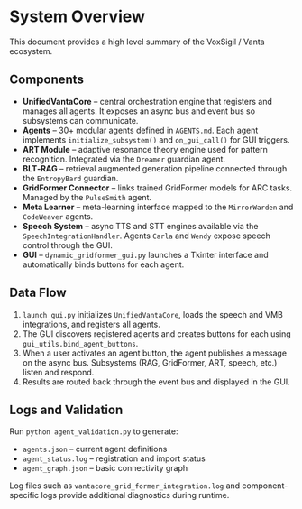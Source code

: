 # System Overview

This document provides a high level summary of the VoxSigil / Vanta ecosystem.

## Components

- **UnifiedVantaCore** – central orchestration engine that registers and manages all agents. It exposes an async bus and event bus so subsystems can communicate.
- **Agents** – 30+ modular agents defined in `AGENTS.md`. Each agent implements `initialize_subsystem()` and `on_gui_call()` for GUI triggers.
- **ART Module** – adaptive resonance theory engine used for pattern recognition. Integrated via the `Dreamer` guardian agent.
- **BLT‑RAG** – retrieval augmented generation pipeline connected through the `EntropyBard` guardian.
- **GridFormer Connector** – links trained GridFormer models for ARC tasks. Managed by the `PulseSmith` agent.
- **Meta Learner** – meta-learning interface mapped to the `MirrorWarden` and `CodeWeaver` agents.
- **Speech System** – async TTS and STT engines available via the `SpeechIntegrationHandler`. Agents `Carla` and `Wendy` expose speech control through the GUI.
- **GUI** – `dynamic_gridformer_gui.py` launches a Tkinter interface and automatically binds buttons for each agent.

## Data Flow

1. `launch_gui.py` initializes `UnifiedVantaCore`, loads the speech and VMB integrations, and registers all agents.
2. The GUI discovers registered agents and creates buttons for each using `gui_utils.bind_agent_buttons`.
3. When a user activates an agent button, the agent publishes a message on the async bus. Subsystems (RAG, GridFormer, ART, speech, etc.) listen and respond.
4. Results are routed back through the event bus and displayed in the GUI.

## Logs and Validation

Run `python agent_validation.py` to generate:
- `agents.json` – current agent definitions
- `agent_status.log` – registration and import status
- `agent_graph.json` – basic connectivity graph

Log files such as `vantacore_grid_former_integration.log` and component-specific logs provide additional diagnostics during runtime.

